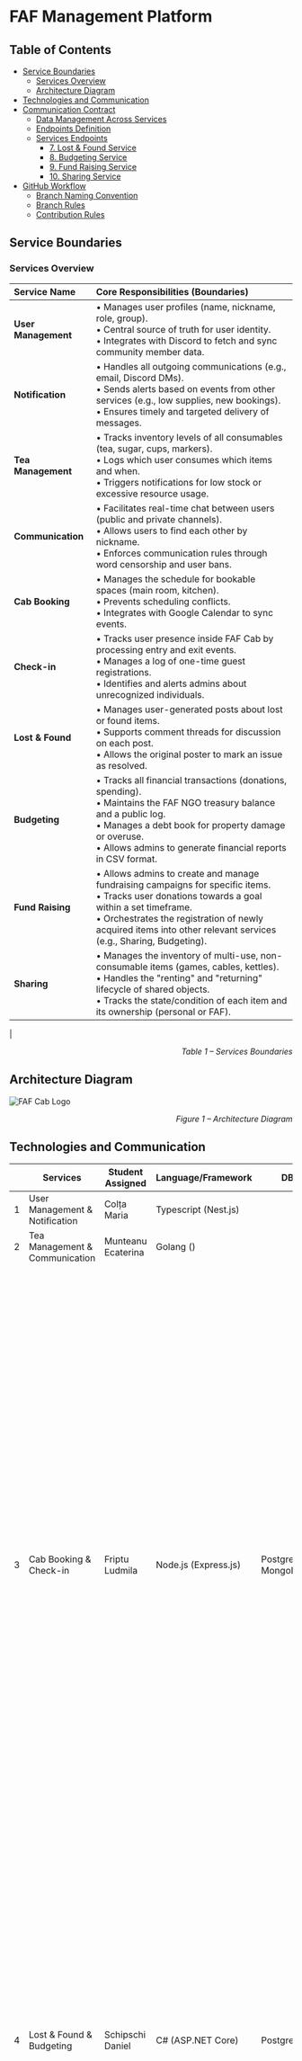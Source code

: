 # FAF Management Platform

## Table of Contents
- [Service Boundaries](#service-boundaries)
    - [Services Overview](#services-overview)
    - [Architecture Diagram](#architecture-diagram)
- [Technologies and Communication](#technologies-and-communication)
- [Communication Contract](#communication-contract)
  -  [Data Management Across Services](#data-management-across-services)
  -  [Endpoints Definition](#endpoints-definition)
  - [Services Endpoints](#services-eps)
    - [7. Lost & Found Service](#7-lost--found-service-lfs)
    - [8. Budgeting Service](#8-budgeting-service-bs)
    - [9. Fund Raising Service](#9-fund-raising-service-frs)
    - [10. Sharing Service](#10-sharing-service-shs)
- [GitHub Workflow](#github-workflow)
  - [Branch Naming Convention](#branch-naming-convention)
  - [Branch Rules](#branch-rules)
  - [Contribution Rules](#contribution-rules)

## Service Boundaries

### Services Overview
| Service Name | Core Responsibilities (Boundaries) |
| :--- | :--- |
| **User Management** | • Manages user profiles (name, nickname, role, group).<br>• Central source of truth for user identity.<br>• Integrates with Discord to fetch and sync community member data. |
| **Notification** | • Handles all outgoing communications (e.g., email, Discord DMs).<br>• Sends alerts based on events from other services (e.g., low supplies, new bookings).<br>• Ensures timely and targeted delivery of messages. |
| **Tea Management** | • Tracks inventory levels of all consumables (tea, sugar, cups, markers).<br>• Logs which user consumes which items and when.<br>• Triggers notifications for low stock or excessive resource usage. |
| **Communication** | • Facilitates real-time chat between users (public and private channels).<br>• Allows users to find each other by nickname.<br>• Enforces communication rules through word censorship and user bans. |
| **Cab Booking** | • Manages the schedule for bookable spaces (main room, kitchen).<br>• Prevents scheduling conflicts.<br>• Integrates with Google Calendar to sync events. |
| **Check-in** | • Tracks user presence inside FAF Cab by processing entry and exit events.<br>• Manages a log of one-time guest registrations.<br>• Identifies and alerts admins about unrecognized individuals. |
| **Lost & Found** | • Manages user-generated posts about lost or found items.<br>• Supports comment threads for discussion on each post.<br>• Allows the original poster to mark an issue as resolved. |
| **Budgeting** | • Tracks all financial transactions (donations, spending).<br>• Maintains the FAF NGO treasury balance and a public log.<br>• Manages a debt book for property damage or overuse.<br>• Allows admins to generate financial reports in CSV format. |
| **Fund Raising** | • Allows admins to create and manage fundraising campaigns for specific items.<br>• Tracks user donations towards a goal within a set timeframe.<br>• Orchestrates the registration of newly acquired items into other relevant services (e.g., Sharing, Budgeting). |
| **Sharing** | • Manages the inventory of multi-use, non-consumable items (games, cables, kettles).<br>• Handles the "renting" and "returning" lifecycle of shared objects.<br>• Tracks the state/condition of each item and its ownership (personal or FAF). |
| 
<p align="right"><i>Table 1 – Services Boundaries</i></p>

## Architecture Diagram

![FAF Cab Logo](./assets/fafcab.png)
<p align="right"><i>Figure 1 – Architecture Diagram</i></p>

## Technologies and Communication

|   | Services                       | Student Assigned    | Language/Framework   | DB                             | Motivation | Trade-offs         |
|---|--------------------------------|---------------------|----------------------|--------------------------------|------------|--------------------|
| 1 | User Management & Notification | Colța Maria         | Typescript (Nest.js) |                                |            |        |
| 2 | Tea Management & Communication | Munteanu Ecaterina  | Golang ()            |                                |            |  |
| 3 | Cab Booking & Check-in         | Friptu Ludmila      | Node.js (Express.js) | PostgreSQL, MongoDB            | Node.js is excellent for I/O-heavy tasks like handling API requests and integrating with Google Calendar. PostgreSQL is chosen for its ACID compliance and reliability, which are critical for preventing double-bookings and maintaining a consistent schedule. And for check-in service, the event-driven, non-blocking nature of Node.js is perfect for processing a real-time feed from a camera. MongoDB is used for its flexible schema and fast write capabilities, making it ideal for storing large volumes of time-series log data (check-ins and check-outs). |     |
| 4 | Lost & Found & Budgeting       | Schipschi Daniel    | C# (ASP.NET Core)    | PostgreSQL                     | C# provides excellent decimal handling for financial calculations and strong type safety for money operations. ASP.NET Core offers robust validation and security features essential for financial data. PostgreSQL ensures ACID compliance for transaction integrity and supports full-text search for Lost & Found posts. | Heavier resource usage compared to lighter frameworks. More complex setup and deployment process. Less flexibility for rapid prototyping compared to dynamic languages. |
| 5 | Fund Raising & Sharing         | Novac Felicia       | C# (ASP.NET Core)    | PostgreSQL                     | ASP.NET Core with PostgreSQL offers reliability, security, and strong transactional guarantees, well suited for handling financial and resource-sharing workflows.           | Adds overhead in schema management and is heavier compared to lighter frameworks, which can slow iteration and increase resource usage.      |
<p align="right"><i>Table 2 – Services & Technologies</i></p>

We've chosen **REST over HTTP** as the communication pattern for all the services, because it's quite simple, widely supported, especially across the three chosen stacks. It matches the needs of our business case, such that services must expose predictable, resource-oriented APIs. In this case, we'll also benefit from its _stateless_ nature, where each call will already contain all the necessary context, simplifying future scaling as mentioned. In addition, REST integrates well with _Swagger_, making it easier to document and test, which in our case is very important you know :)
But of course there are trade-offs. REST is not optimal for real-time features, as in our case is the Communication Service, since it lacks streaming or push support. It also increases coupling because services must call each other directly to complete workflows. Even so, given that most of our operations are transactional, we're ok )

## Communication Contract

### Data Management Across Services

We've decided that each microservice will be responsible for its own data and will maintain a separate database schema. No service has direct access to another service's database, instead, data is shared strictly through REST APIs exposed by each service. In this case, each domain entity will be owned exclusively by its responsible service, and when another service will need that data - it will issue a REST request to the owning service.

### Endpoints Definition
All the services in the FAF Cab Management Platform expose RESTful HTTP APIs. They follow consistent "conventions" to keep it easy to integrate with each other.

**Some general conventions:**

* Each service is mounted under `/api/{service}`, where `{service}` is a shortened identifier (e.g., `/api/frs` = Fund Raising Service).

* Requests use `Authorization: Bearer <JWT> issued by the User Management Service. Role checks are enforced per EP.

* All requests and responses use `application/json` content type.

* All datetime fields use `ISO 8601` format in **UTC**.

* Common established error JSON shape: 
````json 
{ 
  "error": "VALIDATION_ERROR", 
  "message": "field X is required"
}
````

## Services EPs

### 3. Tea Management Service
#### Base URL: /api/tms
#### Entities:
- **Consumable** - represents an item like tea, sugar, cups, paper, etc.
- **ConsumptionLog** - record of when a user consumes a consumable.
- **ThresholdAlert** - triggered when consumables run low or a user exceeds fair use.

#### EP List:
| Method | Path                   | Auth   | Purpose                                    |
| ------ | ---------------------- | ------ | ------------------------------------------ |
| POST   | /consumables           | admin  | Add a new consumable item                  |
| GET    | /consumables           | public | List all consumables with stock levels     |
| GET    | /consumables/{id}      | public | Get details of a consumable                |
| PUT  | /consumables/{id}      | admin  | Update stock levels or details             |
| POST   | /consumptions          | user   | Log a consumption event                    |
| GET    | /consumptions          | admin  | View all consumption logs                  |
| GET    | /consumptions/{userId} | admin  | View consumption logs by user              |
| GET    | /alerts                | admin  | List triggered alerts (low stock, overuse) |

#### POST /consumables
- *Request:*
```json
{
  "name": "Tea Bags",
  "unit": "bags",
  "stock": 200,
  "lowStockThreshold": 20
}
```
- *Response 201:*
```json
{
  "id": "uuid",
  "name": "Tea Bags",
  "unit": "bags",
  "stock": 200,
  "lowStockThreshold": 20,
  "createdAt": "ISO Date",
  "updatedAt": "ISO Date"
}
```
- *Errors:* 400 Bad Request, 401 Unauthorized, 403 Forbidden 

#### GET /consumables
- *Response 200:*
```json
{
  "consumables": [
    {
      "id": 0,
      "name": "Tea Bags",
      "unit": "bags",
      "stock": 150,
      "lowStockThreshold": 20,
      "updatedAt": "ISO Date"
    }
  ]
}
```
- *Errors:* 401 Unauthorized 

#### GET /consumables/{id}
*Response 200:*
```json
{
  "id": "3f9c07f2-8d3d-45a6-90b2-7c37e7c62a2f",
  "name": "Tea Bags",
  "unit": "bags",
  "stock": 150,
  "lowStockThreshold": 20,
  "createdAt": "2025-09-01T10:00:00Z",
  "updatedAt": "2025-09-11T14:00:00Z"
}
```
- *Errors:* 400 Bad Request, 404 Not Found

#### PUT /consumables/{id}
- *Request:*
```json
{
  "stock": 180
}
```
- *Response 200:*
```json
{
  "id": 0,
  "name": "Tea Bags",
  "unit": "bags",
  "stock": 180,
  "lowStockThreshold": 20,
  "updatedAt": "ISO Date"
}
```
- *Errors:* 400 Bad Request, 401 Unauthorized, 403 Forbidden, 404 Not Found

#### POST /consumptions
- *Request:*
```json
{
  "userId": 42,
  "consumableId": 0,
  "amount": 3
}

```
- *Response 201:*
```json
{
  "id": 0,
  "userId": 42,
  "consumableId": 0,
  "amount": 3,
  "createdAt": "ISO Date"
}
```
- *Errors:* 400 Bad Request, 401 Unauthorized, 403 Forbidden, 404 Not Found

#### GET /consumptions
- *Response 200:*
```json
{
  "logs": [
    {
      "id": "6b77216c-39e8-4ef9-b2f1-4a7c24d3428e",
      "userId": "5f8b6c3e-0e29-4d7b-a6f1-68eae87c73f3",
      "consumableId": "3f9c07f2-8d3d-45a6-90b2-7c37e7c62a2f",
      "amount": 2,
      "createdAt": "2025-09-11T12:00:00Z"
    },
    {
      "id": "ab12d3e4-f6c7-48b9-8d1a-2c3d4e5f6789",
      "userId": "2c9a6bff-1a3e-4c9b-9d5c-123456789abc",
      "consumableId": "3f9c07f2-8d3d-45a6-90b2-7c37e7c62a2f",
      "amount": 1,
      "createdAt": "2025-09-11T11:45:00Z"
    }
  ]
}
```
- *Errors:* 400 Bad Request, 401 Unauthorized, 403 Forbidden

#### GET /consumptions/{userId}
- *Response 200:*
```json
{
  "logs": [
    {
      "id": 0,
      "userId": 42,
      "consumableId": 0,
      "amount": 3,
      "createdAt": "ISO Date"
    }
  ]
}
```
- *Errors:* 400 Bad Request, 401 Unauthorized, 403 Forbidden, 404 Not Found

#### GET /alerts
- *Response 200:*
```json
{
  "alerts": [
    {
      "id": 0,
      "type": "LOW_STOCK",
      "consumableId": 0,
      "currentStock": 10,
      "threshold": 20,
      "createdAt": "ISO Date"
    },
    {
      "id": 1,
      "type": "OVERUSE",
      "userId": 42,
      "consumableId": 0,
      "amountUsed": 50,
      "limit": 20,
      "createdAt": "ISO Date"
    }
  ]
}
```
- *Errors:* 401 Unauthorized, 403 Forbidden

### 5. Booking Service

### Synchronous Communication (REST API)

#### `POST /bookings`

Creates a new booking for a room.

  * **Request Body:**

    ```json
    {
      "userId": "string",
      "room": "string",
      "startTime": "datetime",
      "endTime": "datetime"
    }
    ```

  * **Response (201 Created):**

    ```json
    {
      "bookingId": "string",
      "userId": "string",
      "room": "string",
      "startTime": "datetime",
      "endTime": "datetime",
      "createdAt": "datetime"
    }
    ```

  * **Error Responses:** `400 Bad Request`, `409 Conflict (time slot taken)`

#### `GET /bookings?start={date}&end={date}`

Gets all bookings within a specified date range.

  * **Response (200 OK):**
    ```json
    [
      {
        "bookingId": "string",
        "userId": "string",
        "room": "string",
        "startTime": "datetime",
        "endTime": "datetime"
      }
    ]
    ```

#### `DELETE /bookings/{bookingId}`

Cancels a specific booking.

  * **Response (204 No Content)**
  * **Error Responses:** `403 Forbidden`, `404 Not Found`

-----

### Asynchronous Communication (Events via RabbitMQ)

#### Event: `booking.created`

  * **Payload:** The full booking object, same as the `201 Created` response.
  * **Purpose:** Allows the Notification Service to listen for new bookings and send confirmations.

#### Event: `booking.cancelled`

  * **Payload:**
    ```json
    {
      "bookingId": "string",
      "userId": "string"
    }
    ```
  * **Purpose:** Notifies other services that a booking has been removed.

-----

### 6. Check-in Service

### Synchronous Communication (REST API)

#### `GET /status/current`

Gets a list of all users currently inside FAFCab.

  * **Response (200 OK):**
    ```json
    [
      {
        "userId": "string",
        "nickname": "string",
        "checkInTime": "datetime"
      }
    ]
    ```

#### `GET /history/{userId}?start={date}&end={date}`

Gets the entry and exit history for a specific user within a date range.

  * **Response (200 OK):**
    ```json
    [
      {
        "type": "string",
        "timestamp": "datetime"
      }
    ]
    ```
  * **Error Responses:** `404 Not Found`

#### `POST /guest`

Registers a one-time guest.

  * **Request Body:**
    ```json
    {
      "hostUserId": "string",
      "guestName": "string"
    }
    ```
  * **Response (201 Created):**
    ```json
    {
      "guestLogId": "string",
      "guestName": "string",
      "hostUserId": "string",
      "entryTime": "datetime"
    }
    ```
  * **Error Responses:** `400 Bad Request`

-----

### 7. Lost & Found Service (LFS)

**Base URL:** `/api/lfs`

**Entities:**
* `Post` — represents a lost or found item announcement with status and metadata
* `Comment` — represents a comment thread under a specific post

**Endpoints List:**

| Method | Path                     | Auth   | Purpose                         |
|--------|--------------------------|--------|---------------------------------|
| POST   | /posts                   | user   | Create a new lost/found post    |
| GET    | /posts                   | public | List all posts with filters     |
| GET    | /posts/{id}              | public | Get specific post details       |
| PATCH  | /posts/{id}              | user   | Update post (author/admin only) |
| POST   | /posts/{id}/comments     | user   | Add comment to a post           |
| GET    | /posts/{id}/comments     | public | Get all comments for a post     |
| PATCH  | /posts/{id}/resolve      | user   | Mark post as resolved           |

**Endpoints Specs:**

`POST /posts`

**Request:**
````json
{
  "type": "string (enum: LOST, FOUND)",
  "title": "string",
  "description": "string",
  "itemCategory": "string (enum: ELECTRONICS, CLOTHING, DOCUMENTS, BOOKS, OTHER)",
  "location": "string",
  "contactInfo": "string (optional)"
}
````

**Response 201:**
````json
{
  "id": "string",
  "type": "string (enum: LOST, FOUND)",
  "title": "string",
  "description": "string",
  "itemCategory": "string (enum: ELECTRONICS, CLOTHING, DOCUMENTS, BOOKS, OTHER)",
  "location": "string",
  "contactInfo": "string",
  "status": "string (enum: OPEN, RESOLVED)",
  "authorId": "string (userId)",
  "createdAt": "ISO Date",
  "updatedAt": "ISO Date"
}
````

`GET /posts`

**Query Parameters:**
- `type` (optional): LOST or FOUND
- `category` (optional): item category
- `status` (optional): OPEN or RESOLVED
- `limit` (optional): number of posts per page (default: 20)
- `offset` (optional): pagination offset (default: 0)

**Response 200:**
````json
{
  "posts": [
    {
      "id": "string",
      "type": "string (enum: LOST, FOUND)",
      "title": "string",
      "description": "string",
      "itemCategory": "string",
      "location": "string",
      "status": "string (enum: OPEN, RESOLVED)",
      "authorId": "string",
      "commentCount": 3,
      "createdAt": "ISO Date",
      "updatedAt": "ISO Date"
    }
  ],
  "total": 42
}
````

`GET /posts/{id}`

**Response 200:**
````json
{
  "id": "string",
  "type": "string (enum: LOST, FOUND)",
  "title": "string",
  "description": "string",
  "itemCategory": "string",
  "location": "string",
  "contactInfo": "string",
  "status": "string (enum: OPEN, RESOLVED)",
  "authorId": "string",
  "createdAt": "ISO Date",
  "updatedAt": "ISO Date"
}
````

`POST /posts/{id}/comments`

**Request:**
````json
{
  "content": "string"
}
````

**Response 201:**
````json
{
  "id": "string",
  "postId": "string",
  "authorId": "string (userId)",
  "content": "string",
  "createdAt": "ISO Date"
}
````

`GET /posts/{id}/comments`

**Response 200:**
````json
{
  "comments": [
    {
      "id": "string",
      "postId": "string",
      "authorId": "string",
      "content": "string",
      "createdAt": "ISO Date"
    }
  ]
}
````

`PATCH /posts/{id}/resolve`

**Request:**
````json
{
  "status": "RESOLVED"
}
````

**Response 200:**
````json
{
  "id": "string",
  "status": "RESOLVED",
  "updatedAt": "ISO Date"
}
````

-----

### 8. Budgeting Service (BS)

**Base URL:** `/api/bs`

**Entities:**
* `Transaction` — represents income or expense transaction with categorization
* `Balance` — current treasury balance for FAF Cab and FAF NGO
* `DebtEntry` — represents money owed by users for damages or overuse

**Endpoints List:**

| Method | Path                   | Auth   | Purpose                           |
|--------|------------------------|--------|-----------------------------------|
| GET    | /balance               | public | Get current treasury balance      |
| POST   | /transactions/income   | admin  | Record income transaction         |
| POST   | /transactions/expense  | admin  | Record expense transaction        |
| GET    | /transactions          | admin  | List all transactions with filters|
| GET    | /reports/csv           | admin  | Download financial report as CSV  |
| POST   | /debt                  | admin  | Add debt entry for user           |
| GET    | /debt                  | admin  | List all debt entries             |
| GET    | /debt/{userId}         | user   | Get debt for specific user        |
| PATCH  | /debt/{id}             | admin  | Update debt entry (mark paid)     |

**Endpoints Specs:**

`GET /balance`

**Response 200:**
````json
{
  "fafCabBalance": {
    "amount": 1250.75,
    "currency": "MDL",
    "lastUpdated": "ISO Date"
  },
  "fafNgoBalance": {
    "amount": 3420.50,
    "currency": "MDL",
    "lastUpdated": "ISO Date"
  }
}
````

`POST /transactions/income`

**Request:**
````json
{
  "amount": 150.00,
  "currency": "string (enum: MDL, EUR, USD)",
  "source": "string (enum: FAF_DONATION, PARTNER_DONATION, FUNDRAISING, OTHER)",
  "description": "string",
  "fundTarget": "string (enum: FAF_CAB, FAF_NGO)",
  "referenceId": "string (optional - for linking to fundraising campaigns)"
}
````

**Response 201:**
````json
{
  "id": "string",
  "type": "INCOME",
  "amount": 150.00,
  "currency": "string",
  "source": "string",
  "description": "string",
  "fundTarget": "string",
  "referenceId": "string",
  "recordedBy": "string (userId)",
  "createdAt": "ISO Date"
}
````

`POST /transactions/expense`

**Request:**
````json
{
  "amount": 75.50,
  "currency": "string (enum: MDL, EUR, USD)",
  "category": "string (enum: CONSUMABLES, EQUIPMENT, MAINTENANCE, UTILITIES, OTHER)",
  "description": "string",
  "fundSource": "string (enum: FAF_CAB, FAF_NGO)",
  "receiptUrl": "string (optional)"
}
````

**Response 201:**
````json
{
  "id": "string",
  "type": "EXPENSE",
  "amount": 75.50,
  "currency": "string",
  "category": "string",
  "description": "string",
  "fundSource": "string",
  "receiptUrl": "string",
  "recordedBy": "string (userId)",
  "createdAt": "ISO Date"
}
````

`GET /transactions`

**Query Parameters:**
- `type` (optional): INCOME or EXPENSE
- `startDate` (optional): ISO date
- `endDate` (optional): ISO date
- `fundTarget` (optional): FAF_CAB or FAF_NGO
- `limit` (optional): default 50
- `offset` (optional): default 0

**Response 200:**
````json
{
  "transactions": [
    {
      "id": "string",
      "type": "string (enum: INCOME, EXPENSE)",
      "amount": 150.00,
      "currency": "string",
      "description": "string",
      "fundTarget": "string",
      "recordedBy": "string",
      "createdAt": "ISO Date"
    }
  ],
  "total": 156
}
````

`GET /reports/csv`

**Query Parameters:**
- `startDate` (required): ISO date
- `endDate` (required): ISO date
- `fundTarget` (optional): FAF_CAB or FAF_NGO

**Response 200:**
Returns CSV file with headers: `Date,Type,Amount,Currency,Description,Fund,RecordedBy`

`POST /debt`

**Request:**
````json
{
  "userId": "string",
  "amount": 50.00,
  "currency": "string (enum: MDL, EUR, USD)",
  "reason": "string (enum: DAMAGE, OVERUSE, LOST_ITEM, OTHER)",
  "description": "string",
  "itemId": "string (optional - reference to damaged item)"
}
````

**Response 201:**
````json
{
  "id": "string",
  "userId": "string",
  "amount": 50.00,
  "currency": "string",
  "reason": "string",
  "description": "string",
  "itemId": "string",
  "status": "string (enum: PENDING, PAID, FORGIVEN)",
  "createdBy": "string (userId)",
  "createdAt": "ISO Date",
  "updatedAt": "ISO Date"
}
````

`GET /debt`

**Query Parameters:**
- `status` (optional): PENDING, PAID, FORGIVEN
- `userId` (optional): filter by specific user

**Response 200:**
````json
{
  "debts": [
    {
      "id": "string",
      "userId": "string",
      "amount": 50.00,
      "currency": "string",
      "reason": "string",
      "description": "string",
      "status": "string",
      "createdAt": "ISO Date"
    }
  ],
  "totalPending": 125.75
}
````

`GET /debt/{userId}`

**Response 200:**
````json
{
  "userDebts": [
    {
      "id": "string",
      "amount": 50.00,
      "currency": "string",
      "reason": "string",
      "description": "string",
      "status": "string",
      "createdAt": "ISO Date"
    }
  ],
  "totalOwed": 50.00
}
````

`PATCH /debt/{id}`

**Request:**
````json
{
  "status": "string (enum: PAID, FORGIVEN)",
  "note": "string (optional)"
}
````

**Response 200:**
````json
{
  "id": "string",
  "status": "PAID",
  "note": "string",
  "updatedBy": "string (userId)",
  "updatedAt": "ISO Date"
}
````

-----

### 9. Fund Raising Service (FRS)
**Base URL:** `/api/frs`

**Entities:**
* `Initiative` — represents a fundraising effort for an object or consumable, with goal, deadline, and status
* `Donation` - a contribution made by a user to an initiative

**Endpoints List:**

| Method | Path                          | Auth       | Purpose                    |
|--------|-------------------------------|------------|----------------------------|
| POST   | /initiatives                  | admin      | Create fund                |
| GET    | /initiatives                  | public     | List all the funds         |
| GET    | /initiatives/{id}             | public     | Get fund by id             |
| POST   | /initiatives/{id}/donations   | user       | donate                     |
| GET    | /frs/initiative/{id}/donations| admin      | list donations for a fund  |
| POST   | /initiatives/{id}/finalize    | system use | finalize fund              |

**Endpoints Specs:**

`POST /initiatives`

**Request:**
````json
{
  "title": "string",
  "description": "string",
  "qty":1,
  "goal": 120.00,
  "currency": "string (enum: MDL, EUR, USD)",
  "deadline": "ISO date",
  "targetType": "string (enum: ASSET, CONSUMABLE)",         
  "targetSubtype": "string"
}
````
**Response 201:**
````json
{
  "id": "string",
  "status": "string (enum: OPEN, CLOSED, CANCELED, FINALIZED)",
  "title": "string",
  "description": "string",
  "qty": 1,
  "goal": 120.00,
  "raised": 0.00,
  "currency": "string (enum: MDL, EUR, USD)",
  "deadline": "ISO date",
  "targetType": "string (enum: ASSET, CONSUMABLE)",
  "targetSubtype": "string",
  "createdBy": "string (userId)",
  "createdAt": "ISO date",
  "updatedAt": "ISO date"
}
````

`GET /initiatives`

**Response 200:**

````json
{
  "initiatives": [
    {
      "id": "string",
      "status": "string (enum: OPEN, CLOSED, CANCELED, FINALIZED)",
      "title": "string",
      "description": "string",
      "qty": 1,
      "goal": 120.00,
      "raised": 90.00,
      "currency": "string (enum: MDL, EUR, USD)",
      "deadline": "ISO Date",
      "targetType": "string (enum: ASSET, CONSUMABLE)",
      "targetSubtype": "string",
      "createdAt": "ISO Date",
      "updatedAt": "ISO Date"
    }
  ]
}
````

`GET /initiatives/{id}`

**Response 200:**

````json
{
  "id": 0,
  "status": "string (enum: OPEN, CLOSED, CANCELED, FINALIZED)",
  "title": "string",
  "description": "string",
  "qty": 1,
  "goal": 120.00,
  "raised": 90.00,
  "currency": "string (enum: MDL, EUR, USD)",
  "deadline": "ISO Date",
  "targetType": "string (enum: ASSET, CONSUMABLE)",
  "targetSubtype": "string",
  "createdAt": "ISO Date",
  "updatedAt": "ISO Date"
}
````

`POST /initiatives/{id}/donations`

**Request:**
````json
{
  "amount": 20.00
}
````
**Response 201:**
````json
{
  "id": "string",
  "status": "string (enum: OPEN, CLOSED, CANCELED, FINALIZED)",
  "title": "string",
  "description": "string",
  "qty": 1,
  "goal": 120.00,
  "raised": 90.00,
  "currency": "string (enum: MDL, EUR, USD)",
  "deadline": "ISO Date",
  "targetType": "string (enum: ASSET, CONSUMABLE)",
  "targetSubtype": "string",
  "createdAt": "ISO Date",
  "updatedAt": "ISO Date"
}
````

`GET /initiative/{id}/donations`

**Response 200:**
````json
{
  "donations": [
    {
      "id": "string",
      "userId": "string",
      "amount": 20.00,
      "currency": "string (enum: MDL, EUR, USD)",
      "createdAt": "ISO Date"
      }
  ]
}
````
-------

### 10. Sharing Service (SHS)

**Base URL:** `/api/shs`

**Entities:**
* `Object` — shareable multi-use asset with ownership and condition.
* `Rental` — record of an object being borrowed, including renter and status.


**Endpoints List:**

| Method | Path                         | Auth        | Purpose                    |
|--------|------------------------------|-------------|----------------------------|
| POST   | /objects                     | user/admin  | Create object              |
| GET    | /objects                     | public      | List all the objects       |
| GET    | /objects/{id}                | public      | Get obj by id              |
| POST   | /objects/{id}/rentals        | user        | request rental             |
| POST   | /rentals/{rentalId}/checkout | owner/admin | approve rental             |
| PATCH  | rentals/{rentalId}/return    | user        | return rental              |
| POST   | /objects/{id}/damage         | user        | report damage              |
| PATCH  | /objects/{id}                | user        | update the state of an obj |

**Endpoints Specs:**

`POST /objects`

**Request:**
````json
{
  "name": "string",
  "type": "string", 
  "ownerType": "string (enum: PERSONAL, FAF)",              
  "ownerUserId": "string (or null if FAF)",
  "condition": "string (enum: NEW, GOOD, FAIR, POOR)",           
  "notes": "string"
}

````

**Response 201:**

````json
{
	"id": "string",
	"name": "string",
	"type": "string", 
  "ownerType": "string (enum: PERSONAL, FAF)",
    "ownerUserId": "string (or null if FAF)",
	"condition": "string (enum: NEW, GOOD, FAIR, POOR)",
    "notes": "string",
	"createdBy": "string (userId)",
	"createdAt": "ISO Date",
	"updatedAt": "ISO Date"
}

````


`GET /objects`

**Response 200:**
````json
{
	"items": [
		{
			"id": "string",
			"name": "string",
			"type": "string",
			"ownerType": "string (enum: PERSONAL, FAF)",
			"ownerUserId": "string (or null if FAF)",
			"condition": "string (enum: NEW, GOOD, FAIR, POOR)",
			"activeRental": "string (rentalId or null)"
		}
	]
}

````

`GET /objects/{id}`
**Response 200:**
````json
{
    "id": "string",
    "name": "string",
    "type": "string",
    "ownerType": "string (enum: PERSONAL, FAF)",
    "ownerUserId": "string (or null if FAF)",
    "condition": "string (enum: NEW, GOOD, FAIR, POOR)",
    "notes": "string",
    "activeRental": "string (rentalId or null)",
    "createdBy": "string (userId)",
    "createdAt": "ISO Date",
    "updatedAt": "ISO Date"
}
````

`POST /objects/{id}/rentals`

**Request:**
````json
{
  "dueAt": "ISO Date"
}
````

**Response 201:**
````json
{
  "rentalId": "string",
  "objectId": "string",
  "renterId": "string (userId)",
  "status": "string (enum: PENDING, CHECKED_OUT, RETURNED, OVERDUE)",
  "dueAt": "ISO Date",
  "createdAt": "ISO Date"
}
````

`POST /rentals/{rentalId}/checkout`
**Request:**
````json
{
	"status": "CHECKED_OUT"
}
````

**Response 201:**
````json
{
  "rentalId": "string",
  "objectId": "string",
  "renterId": "string (userId)",
  "status": "string (enum: PENDING, CHECKED_OUT, RETURNED, OVERDUE)",
  "dueAt": "ISO Date",
  "createdAt": "ISO Date",
  "checkedOutAt": "ISO Date"
}
````

`PATCH /rentals/{rentalId}/return`

**Request:**
````json
{
  "condition": "string (enum: NEW, GOOD, FAIR, POOR)"          
}
````

**Response 200:**
````json
{
  "rentalId": "string",
  "objectId": "string",
  "renterId": "string (userId)",
  "status": "string (enum: PENDING, CHECKED_OUT, RETURNED, OVERDUE)",
  "dueAt": "ISO Date",
  "createdAt": "ISO Date",
  "checkedOutAt": "ISO Date",
  "returnedAt": "ISO Date"
}
````

`POST /objects/{id}/damage`

**Request:**
````json
{
  "description": "string",
  "severity": "string (enum: MINOR, MAJOR, CRITICAL)"
}
````

**Response 201:**
````json
{
  "reportId": "string",
  "objectId": "string",
  "reportedBy": "string (userId)",
  "description": "string",
  "severity": "string (enum: MINOR, MAJOR, CRITICAL)",
  "reportedAt": "ISO Date"
}
````

`PATCH /objects/{id}`

**Request:**
````json
{
  "condition": "string (enum: NEW, GOOD, FAIR, POOR)",
  "notes": "string"
}
````    
**Response 200:**
````json
{
  "id": "string",
  "name": "string",
  "type": "string",
  "ownerType": "string (enum: PERSONAL, FAF)",
  "ownerUserId": "string (or null if FAF)",
  "condition": "string (enum: NEW, GOOD, FAIR, POOR)",
  "notes": "string",
  "createdBy": "string (userId)",
  "createdAt": "ISO Date",
  "updatedAt": "ISO Date"
}
````

## GitHub Workflow

### Branch Naming Convention

Format: `type/scope/short-description`  

| Type     | Description | Example |
|----------|-------------|---------|
| feature | New functionality | feature/user-service/discord-login |
| bugfix  | Issue resolution | bugfix/booking-service/calendar-sync |
| chore   | Maintenance/config | chore/cpr/add-submodules |
| docs    | Documentation only | docs/cpr/readme-structure |

### Branch Rules

| Branch | Merge Strategy | Description |
|--------|----------------|-------------|
| `main` | **Rebase and merge** | Clean, linear history for production releases |
| `dev`  | **Squash and merge** | Condensed commits for feature integration |

**Branch Protection:**
- Direct pushes to `main` and `dev` are prohibited
- All changes must go through Pull Requests
- `main` and `dev` branches cannot be deleted
- Conversation issues must be resolved before merging
- Stale pull requests are dismissed

### Contribution Rules
| Requirement          | Policy |
|----------------------|--------|
| Code Review          | Minimum 2 contributor approvals before merging into dev or main |
| Commit Security      | All commits must pass GitGuardian checks (no secrets, no .env files) |
| Branch Naming        | All feature branches must pass the **Branch Name Check** action, enforcing the convention `type/scope/short-description` |
| Test Coverage        | Each microservice must maintain ≥ 80% |
| Pull Requests        | PRs must have a meaningful title and a short description of the changes if needed.|
| Versioning           | We follow **Semantic Versioning (SemVer)**: `MAJOR.MINOR.PATCH`.<br> - `MAJOR`: breaking changes across services<br> - `MINOR`: new backward-compatible functionality<br> - `PATCH`: backward-compatible bug fixes |

### PR Structure Guide

#### PR Title Format

```
Type: Brief description
```

**Examples:**
- `Feature: Add post resolution functionality`
- `Bugfix: Fix decimal precision in transaction calculations`
- `Chore: Update authentication middleware`

#### PR Description Template

```markdown
## Summary
Brief description of what this PR accomplishes and why it's needed.

## Changes Made
- [ ] List specific changes
- [ ] Use checkboxes for major modifications
- [ ] Include both backend and frontend changes if applicable

## Service Impact
**Primary Service:** [Service Name]
**Secondary Services:** [List any services that might be affected]

## Testing
- [ ] Unit tests added/updated
- [ ] Integration tests pass
- [ ] Manual testing completed
- [ ] API testing done

## Screenshots/Evidence (if applicable)
<!-- Add screenshots for UI changes, API response examples, or logs -->

## Related Issues
- Closes #[issue-number]
- Related to #[issue-number]

## Breaking Changes
<!-- List any breaking changes or mark as "None" -->

## Additional Notes
<!-- Any additional context, deployment notes, or follow-up tasks -->
```

#### General Guidelines

- Reference the specific microservice in brackets
- Include test coverage information
- Mention database schema changes when applicable
- Note any environment variable additions
- Keep descriptions concise but informative
- Use checkboxes to track completion status

#### PR Size Guidelines

- **Small (< 200 lines):** Quick review, single feature/fix
- **Medium (200-500 lines):** Standard review, may need discussion
- **Large (> 500 lines):** Break down if possible, requires thorough review